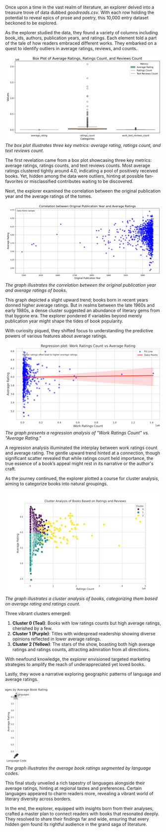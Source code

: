 Once upon a time in the vast realm of literature, an explorer delved into a treasure trove of data dubbed *goodreads.csv*. With each row holding the potential to reveal epics of prose and poetry, this 10,000 entry dataset beckoned to be explored.

As the explorer studied the data, they found a variety of columns including book_ids, authors, publication years, and ratings. Each element told a part of the tale of how readers embraced different works. They embarked on a quest to identify outliers in average ratings, reviews, and counts.

![Failed To Load Image](0.png)  
*The box plot illustrates three key metrics: average rating, ratings count, and text reviews count.*

The first revelation came from a box plot showcasing three key metrics: average ratings, ratings counts, and text reviews counts. Most average ratings clustered tightly around 4.0, indicating a pool of positively received books. Yet, hidden among the data were outliers, hinting at possible fan-favorites or misclassified contributes waiting to be discovered.

Next, the explorer examined the correlation between the original publication year and the average ratings of the tomes.

![Failed To Load Image](1.png)  
*The graph illustrates the correlation between the original publication year and average ratings of books.*

This graph depicted a slight upward trend; books born in recent years donned higher average ratings. But in realms between the late 1960s and early 1980s, a dense cluster suggested an abundance of literary gems from that bygone era. The explorer pondered if variables beyond merely publication year might shape the tides of book popularity.

With curiosity piqued, they shifted focus to understanding the predictive powers of various features about average ratings.

![Failed To Load Image](2.png)  
*The graph presents a regression analysis of "Work Ratings Count" vs. "Average Rating."*

A regression analysis illuminated the interplay between work ratings count and average rating. The gentle upward trend hinted at a connection, though significant scatter revealed that while ratings count held importance, the true essence of a book’s appeal might rest in its narrative or the author's craft.

As the journey continued, the explorer plotted a course for cluster analysis, aiming to categorize books into natural groupings.

![Failed To Load Image](3.png)  
*The graph illustrates a cluster analysis of books, categorizing them based on average rating and ratings count.*

Three vibrant clusters emerged: 

1. **Cluster 0 (Teal)**: Books with low ratings counts but high average ratings, cherished by a few.
2. **Cluster 1 (Purple)**: Titles with widespread readership showing diverse opinions reflected in lower average ratings.
3. **Cluster 2 (Yellow)**: The stars of the show, boasting both high average ratings and ratings counts, attracting admiration from all directions.

With newfound knowledge, the explorer envisioned targeted marketing strategies to amplify the reach of underappreciated yet loved books.

Lastly, they wove a narrative exploring geographic patterns of language and average ratings.

![Failed To Load Image](4.png)  
*The graph illustrates the average book ratings segmented by language codes.*

This final study unveiled a rich tapestry of languages alongside their average ratings, hinting at regional tastes and preferences. Certain languages appeared to charm readers more, revealing a vibrant world of literary diversity across borders.

In the end, the explorer, equipped with insights born from their analyses, crafted a master plan to connect readers with books that resonated deeply. They resolved to share their findings far and wide, ensuring that every hidden gem found its rightful audience in the grand saga of literature.
